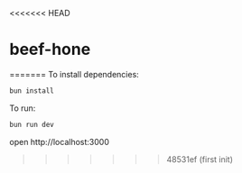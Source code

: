 <<<<<<< HEAD
# beef-hone
=======
To install dependencies:
```sh
bun install
```

To run:
```sh
bun run dev
```

open http://localhost:3000
>>>>>>> 48531ef (first init)
